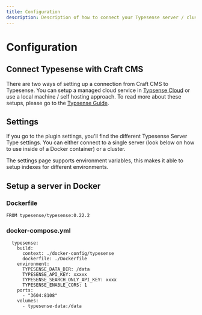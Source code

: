 ```yaml
---
title: Configuration
description: Description of how to connect your Typesense server / cluster to Craft CMS
---
```

# Configuration

## Connect Typesense with Craft CMS
There are two ways of setting up a connection from Craft CMS to Typesense. You can setup a managed cloud service in [Typsense Cloud](https://cloud.typesense.org/) or use a local machine / self hosting approach. To read more about these setups, please go to the [Typsense Guide](https://typesense.org/docs/guide/).

## Settings
If you go to the plugin settings, you'll find the different Typesense Server Type settings. You can either connect to a single server (look below on how to use inside of a Docker container) or a cluster.

The settings page supports environment variables, this makes it able to setup indexes for different environments.

## Setup a server in Docker

### Dockerfile
```
FROM typesense/typesense:0.22.2
```

### docker-compose.yml
```
  typesense:
    build:
      context: ./docker-config/typesense
      dockerfile: ./Dockerfile
    environment:
      TYPESENSE_DATA_DIR: /data
      TYPESENSE_API_KEY: xxxxx
      TYPESENSE_SEARCH_ONLY_API_KEY: xxxx
      TYPESENSE_ENABLE_CORS: 1
    ports:
      - "3604:8108"
    volumes:
      - typesense-data:/data
```